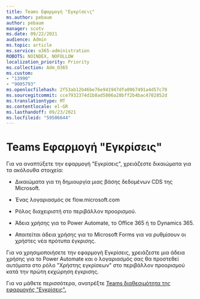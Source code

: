 ```yaml
---
title: Teams Εφαρμογή "Εγκρίσεις"
ms.author: pebaum
author: pebaum
manager: scotv
ms.date: 09/22/2021
audience: Admin
ms.topic: article
ms.service: o365-administration
ROBOTS: NOINDEX, NOFOLLOW
localization_priority: Priority
ms.collection: Adm_O365
ms.custom:
- "13990"
- "9005793"
ms.openlocfilehash: 2f53ab12b46be76e941947dfa0967491a4d57c70
ms.sourcegitcommit: cce7932374d1b8ad5806a28bff2b4bac4702852d
ms.translationtype: MT
ms.contentlocale: el-GR
ms.lasthandoff: 09/23/2021
ms.locfileid: "59506644"
---
```

# <a name="teams-approvals-app"></a>Teams Εφαρμογή "Εγκρίσεις"

Για να αναπτύξετε την εφαρμογή "Εγκρίσεις", χρειάζεστε δικαιώματα για τα ακόλουθα στοιχεία:

- Δικαιώματα για τη δημιουργία μιας βάσης δεδομένων CDS της Microsoft.

- Ένας λογαριασμός σε flow.microsoft.com

- Ρόλος διαχειριστή στο περιβάλλον προορισμού.

- Άδεια χρήσης για το Power Automate, το Office 365 ή το Dynamics 365.

- Απαιτείται άδεια χρήσης για το Microsoft Forms για να ρυθμίσουν οι χρήστες νέα πρότυπα έγκρισης.

Για να χρησιμοποιήσετε την εφαρμογή Εγκρίσεις, χρειάζεστε μια άδεια χρήσης για το Power Automate και ο λογαριασμός σας θα προστεθεί αυτόματα στο ρόλο "Χρήστης εγκρίσεων" στο περιβάλλον προορισμού κατά την πρώτη εκχώρηση έγκρισης.

Για να μάθετε περισσότερα, ανατρέξτε [Teams διαθεσιμότητα της εφαρμογής "Εγκρίσεις".](https://docs.microsoft.com/microsoftteams/approval-admin)